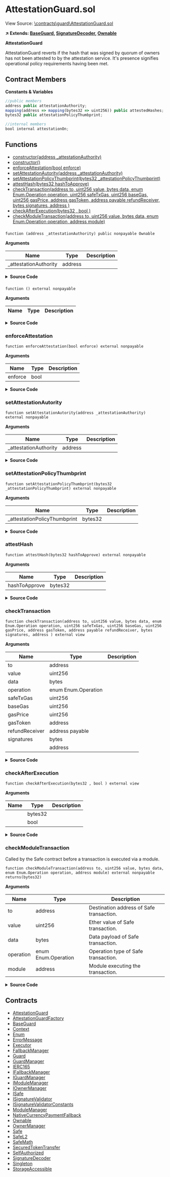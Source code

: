 # AttestationGuard.sol

View Source: [\contracts\guard\AttestationGuard.sol](..\contracts\guard\AttestationGuard.sol)

**↗ Extends: [BaseGuard](BaseGuard.md), [SignatureDecoder](SignatureDecoder.md), [Ownable](Ownable.md)**

**AttestationGuard**

AttestationGuard reverts if the hash that was signed by quorum of owners 
 has not been attested to by the attestation service. It's presence signifies
  operational policy requirements having been met.

## Contract Members
**Constants & Variables**

```js
//public members
address public attestationAuthority;
mapping(address => mapping(bytes32 => uint256)) public attestedHashes;
bytes32 public attestationPolicyThumbprint;

//internal members
bool internal attestationOn;

```

## Functions

- [constructor(address _attestationAuthority)](#)
- [constructor()](#)
- [enforceAttestation(bool enforce)](#enforceattestation)
- [setAttestationAutority(address _attestationAuthority)](#setattestationautority)
- [setAttestationPolicyThumbprint(bytes32 _attestationPolicyThumbprint)](#setattestationpolicythumbprint)
- [attestHash(bytes32 hashToApprove)](#attesthash)
- [checkTransaction(address to, uint256 value, bytes data, enum Enum.Operation operation, uint256 safeTxGas, uint256 baseGas, uint256 gasPrice, address gasToken, address payable refundReceiver, bytes signatures, address )](#checktransaction)
- [checkAfterExecution(bytes32 , bool )](#checkafterexecution)
- [checkModuleTransaction(address to, uint256 value, bytes data, enum Enum.Operation operation, address module)](#checkmoduletransaction)

### 

```solidity
function (address _attestationAuthority) public nonpayable Ownable 
```

**Arguments**

| Name        | Type           | Description  |
| ------------- |------------- | -----|
| _attestationAuthority | address |  | 

<details>
	<summary><strong>Source Code</strong></summary>

```javascript
constructor(address _attestationAuthority) Ownable(tx.origin) {

        require(_attestationAuthority != address(0), "must use a valid attestation addr");

        attestationAuthority = _attestationAuthority;

        attestationOn = true;

        // attestationPolicyThumbprint = _attestationPolicyThumbprint;

    }
```
</details>

### 

```solidity
function () external nonpayable
```

**Arguments**

| Name        | Type           | Description  |
| ------------- |------------- | -----|

<details>
	<summary><strong>Source Code</strong></summary>

```javascript
fallback() external {

        // We don't revert on fallback to avoid issues in case of a Safe upgrade

        // E.g. The expected check method might change and then the Safe would be locked.

    }
```
</details>

### enforceAttestation

```solidity
function enforceAttestation(bool enforce) external nonpayable
```

**Arguments**

| Name        | Type           | Description  |
| ------------- |------------- | -----|
| enforce | bool |  | 

<details>
	<summary><strong>Source Code</strong></summary>

```javascript
function enforceAttestation(bool enforce) external {

        require(msg.sender == attestationAuthority, "caller not authorized");

        attestationOn = enforce;

    }
```
</details>

### setAttestationAutority

```solidity
function setAttestationAutority(address _attestationAuthority) external nonpayable
```

**Arguments**

| Name        | Type           | Description  |
| ------------- |------------- | -----|
| _attestationAuthority | address |  | 

<details>
	<summary><strong>Source Code</strong></summary>

```javascript
function setAttestationAutority(address _attestationAuthority) external {

        require(_attestationAuthority != address(0), "must use a valid attestation addr");

        require(msg.sender == attestationAuthority, "caller not authorized");

        attestationAuthority = _attestationAuthority;

    }
```
</details>

### setAttestationPolicyThumbprint

```solidity
function setAttestationPolicyThumbprint(bytes32 _attestationPolicyThumbprint) external nonpayable
```

**Arguments**

| Name        | Type           | Description  |
| ------------- |------------- | -----|
| _attestationPolicyThumbprint | bytes32 |  | 

<details>
	<summary><strong>Source Code</strong></summary>

```javascript
function setAttestationPolicyThumbprint(

        bytes32 _attestationPolicyThumbprint

    ) external {

        require(msg.sender == attestationAuthority, "caller not authorized");

        attestationPolicyThumbprint = _attestationPolicyThumbprint;

    }
```
</details>

### attestHash

```solidity
function attestHash(bytes32 hashToApprove) external nonpayable
```

**Arguments**

| Name        | Type           | Description  |
| ------------- |------------- | -----|
| hashToApprove | bytes32 |  | 

<details>
	<summary><strong>Source Code</strong></summary>

```javascript
function attestHash(bytes32 hashToApprove) external {

        require(msg.sender == attestationAuthority, "caller not authorized");

        attestedHashes[msg.sender][hashToApprove] = 1;

    }
```
</details>

### checkTransaction

```solidity
function checkTransaction(address to, uint256 value, bytes data, enum Enum.Operation operation, uint256 safeTxGas, uint256 baseGas, uint256 gasPrice, address gasToken, address payable refundReceiver, bytes signatures, address ) external view
```

**Arguments**

| Name        | Type           | Description  |
| ------------- |------------- | -----|
| to | address |  | 
| value | uint256 |  | 
| data | bytes |  | 
| operation | enum Enum.Operation |  | 
| safeTxGas | uint256 |  | 
| baseGas | uint256 |  | 
| gasPrice | uint256 |  | 
| gasToken | address |  | 
| refundReceiver | address payable |  | 
| signatures | bytes |  | 
|  | address |  | 

<details>
	<summary><strong>Source Code</strong></summary>

```javascript
function checkTransaction(

        address to,

        uint256 value,

        bytes memory data,

        Enum.Operation operation,

        uint256 safeTxGas,

        uint256 baseGas,

        uint256 gasPrice,

        address gasToken,

        address payable refundReceiver,

        bytes memory signatures,

        address

    ) external view override {

        if (!attestationOn) {

            return;

        }

        uint256 currentNonce = ISafe(msg.sender).nonce();

        // safe increments nonce by the time the gaurd is called

        require(currentNonce > 0, "Invalid nonce for attestation guard");

        bytes32 txHash = ISafe(msg.sender).getTransactionHash( // Transaction info

            to,

            value,

            data,

            operation,

            safeTxGas,

            // Payment info

            baseGas,

            gasPrice,

            gasToken,

            refundReceiver,

            (currentNonce - 1)

        );

        if (attestedHashes[attestationAuthority][txHash] != 0) {

            return;  // attestion hash found, permit execution to proceed

        }

        // fallback, check if attestation address is one of the owners

        uint256 threshold = ISafe(msg.sender).getThreshold();

        require (signatures.length >= threshold.mul(65),  "unexpected signature stream");

        uint256 v;

        bytes32 r;

        bytes32 s;

        address currentOwner;

        for (uint256 i = 0; i < threshold; i++) {

            (v, r, s) = signatureSplit(signatures, i);

            if (v == 0) {

                // If v is 0 then it is a contract signature

                // When handling contract signatures the address of the contract is encoded into r

                // sig verification already done by Safe contract

                currentOwner = address(uint160(uint256(r)));

            } else if (v == 1) {

                // If v is 1 then it is an approved hash

                // When handling approved hashes the address of the approver is encoded into r

                currentOwner = address(uint160(uint256(r)));

            } else if (v > 30) {

                // If v > 30 then default va (27,28) has been adjusted for eth_sign flow

                // To support eth_sign and similar we adjust v and hash the messageHash with the Ethereum message prefix before applying ecrecover

                currentOwner = ecrecover(keccak256(abi.encodePacked("\x19Ethereum Signed Message:\n32", txHash)), uint8(v - 4), r, s);

            } else {

                // Default is the ecrecover flow with the provided data hash

                // Use ecrecover with the messageHash for EOA signatures

                currentOwner = ecrecover(txHash, uint8(v), r, s);

            }

            if (currentOwner == attestationAuthority){

                // attestation authority vouched for this hash

                // can permit execution to proceed

                return;

            }

        }

        // attestation service performs addtional checks on the signners, i.e., geoloc, etc.

        revert("transaction attestation missing");

    }
```
</details>

### checkAfterExecution

```solidity
function checkAfterExecution(bytes32 , bool ) external view
```

**Arguments**

| Name        | Type           | Description  |
| ------------- |------------- | -----|
|  | bytes32 |  | 
|  | bool |  | 

<details>
	<summary><strong>Source Code</strong></summary>

```javascript
function checkAfterExecution(bytes32, bool) external view override {}
```
</details>

### checkModuleTransaction

Called by the Safe contract before a transaction is executed via a module.

```solidity
function checkModuleTransaction(address to, uint256 value, bytes data, enum Enum.Operation operation, address module) external nonpayable
returns(bytes32)
```

**Arguments**

| Name        | Type           | Description  |
| ------------- |------------- | -----|
| to | address | Destination address of Safe transaction. | 
| value | uint256 | Ether value of Safe transaction. | 
| data | bytes | Data payload of Safe transaction. | 
| operation | enum Enum.Operation | Operation type of Safe transaction. | 
| module | address | Module executing the transaction. | 

<details>
	<summary><strong>Source Code</strong></summary>

```javascript
function checkModuleTransaction(

        address to,

        uint256 value,

        bytes memory data,

        Enum.Operation operation,

        address module

    ) external override returns (bytes32) {}
```
</details>

## Contracts

* [AttestationGuard](AttestationGuard.md)
* [AttestationGuardFactory](AttestationGuardFactory.md)
* [BaseGuard](BaseGuard.md)
* [Context](Context.md)
* [Enum](Enum.md)
* [ErrorMessage](ErrorMessage.md)
* [Executor](Executor.md)
* [FallbackManager](FallbackManager.md)
* [Guard](Guard.md)
* [GuardManager](GuardManager.md)
* [IERC165](IERC165.md)
* [IFallbackManager](IFallbackManager.md)
* [IGuardManager](IGuardManager.md)
* [IModuleManager](IModuleManager.md)
* [IOwnerManager](IOwnerManager.md)
* [ISafe](ISafe.md)
* [ISignatureValidator](ISignatureValidator.md)
* [ISignatureValidatorConstants](ISignatureValidatorConstants.md)
* [ModuleManager](ModuleManager.md)
* [NativeCurrencyPaymentFallback](NativeCurrencyPaymentFallback.md)
* [Ownable](Ownable.md)
* [OwnerManager](OwnerManager.md)
* [Safe](Safe.md)
* [SafeL2](SafeL2.md)
* [SafeMath](SafeMath.md)
* [SecuredTokenTransfer](SecuredTokenTransfer.md)
* [SelfAuthorized](SelfAuthorized.md)
* [SignatureDecoder](SignatureDecoder.md)
* [Singleton](Singleton.md)
* [StorageAccessible](StorageAccessible.md)
